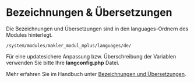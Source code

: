 # Bezeichnungen & Übersetzungen

Die Bezeichnungen und Übersetzungen sind in den languages-Ordnern des Modules hinterlegt.

```
/system/modules/makler_modul_mplus/languages/de/
```

Für eine updatesichere Anpassung bzw. Überschreibung der Variablen verwenden Sie bitte Ihre **langconfig.php** Datei.

Mehr erfahren Sie im Handbuch unter [Bezeichnungen und Übersetzungen](https://contao.org/de/manual/3.4/customizing-contao.html#bezeichnungen-und-uebersetzungen-anpassen).